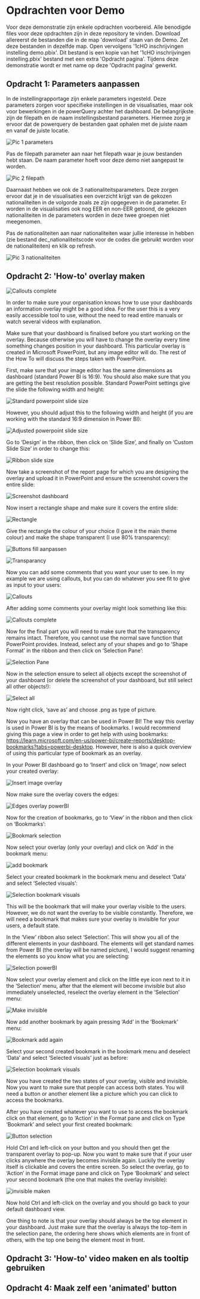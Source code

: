 # Opdrachten voor Demo

Voor deze demonstratie zijn enkele opdrachten voorbereid. Alle benodigde files voor deze opdrachten zijn in deze repository te vinden. Download allereerst de bestanden die in de map 'download' staan van de Demo. Zet deze bestanden in dezelfde map. Open vervolgens '1cHO inschrijvingen instelling demo.pbix'. Dit bestand is een kopie van het '1cHO inschrijvingen instelling.pbix' bestand met een extra 'Opdracht pagina'. Tijdens deze demonstratie wordt er met name op deze 'Opdracht pagina' gewerkt.

## Opdracht 1: Parameters aanpassen

In de instellingrapportage zijn enkele parameters ingesteld. Deze parameters zorgen voor specifieke instellingen in de visualisaties, maar ook voor bewerkingen in de powerQuery achter het dashboard. De belangrijkste zijn de filepath en de naam instellingsbestand parameters. Hiermee zorg je ervoor dat de powerquery de bestanden gaat ophalen met de juiste naam en vanaf de juiste locatie.

![Pic 1 parameters](https://github.com/user-attachments/assets/7e41ba39-cdae-4b5f-b1ec-ea22c26e7ace)


Pas de filepath parameter aan naar het filepath waar je jouw bestanden hebt staan. De naam parameter hoeft voor deze demo niet aangepast te worden.

![Pic 2 filepath](https://github.com/user-attachments/assets/9356df9f-b877-4b11-82dd-c0d9441cb341)


Daarnaast hebben we ook de 3 nationaliteitsparameters. Deze zorgen ervoor dat je in de visualisaties een overzicht krijgt van de gekozen nationaliteiten in de volgorde zoals ze zijn opgegeven in de parameter. Er worden in de visualisaties ook nog EER en non-EER getoond, de gekozen nationaliteiten in de parameters worden in deze twee groepen niet meegenomen.

Pas de nationaliteiten aan naar nationaliteiten waar jullie interesse in hebben (zie bestand dec_nationaliteitscode voor de codes die gebruikt worden voor de nationaliteiten) en klik op refresh.

![Pic 3  nationaliteiten](https://github.com/user-attachments/assets/ee33ef2f-d664-4bc5-9fe5-39d21f5bb141)

## Opdracht 2: 'How-to' overlay maken

![Callouts complete](https://github.com/user-attachments/assets/62b94b6b-188e-4b0d-8857-ab573f18ce53)

In order to make sure your organisation knows how to use your dashboards an information overlay might be a good idea. For the user this is a very easily accessible tool to use, without the need to read entire manuals or watch several videos with explanation.

Make sure that your dashboard is finalised before you start working on the overlay. Because otherwise you will have to change the overlay every time something changes position in your dashboard. This particular overlay is created in Microsoft PowerPoint, but any image editor will do. The rest of the How To will discuss the steps taken with PowerPoint.

First, make sure that your image editor has the same dimensions as dashboard (standard Power BI is 16:9). You should also make sure that you are getting the best resolution possible. Standard PowerPoint settings give the slide the following width and height:

![Standard powerpoint slide size](https://github.com/user-attachments/assets/42b9a1c3-2bf5-4aa7-99c3-cb5c419bf12f)

However, you should adjust this to the following width and height (if you are working with the standard 16:9 dimension in Power BI):

![Adjusted powerpoint slide size](https://github.com/user-attachments/assets/a985c64c-5076-4353-acc9-e38cb40470dc)

Go to ‘Design’ in the ribbon, then click on ‘Slide Size’, and finally on ‘Custom Slide Size’ in order to change this:

![Ribbon slide size](https://github.com/user-attachments/assets/06f6d88f-d4c2-4cb8-ba95-d25cd4caefe7)

Now take a screenshot of the report page for which you are designing the overlay and upload it in PowerPoint and ensure the screenshot covers the entire slide:

![Screenshot dashboard](https://github.com/user-attachments/assets/b5d04117-0d7a-419e-ac87-8b86a42e61a6)

Now insert a rectangle shape and make sure it covers the entire slide:

![Rectangle](https://github.com/user-attachments/assets/c516df2d-f850-41ef-a4ec-093ce9594279)

Give the rectangle the colour of your choice (I gave it the main theme colour) and make the shape transparent (I use 80% transparency):

![Buttons fill aanpassen](https://github.com/user-attachments/assets/748acf51-c21c-44ea-8eb6-57fe1d2d0126)

![Transparancy](https://github.com/user-attachments/assets/f02d0f9b-bdbe-4fa4-9b5f-486f1b28dce6)

Now you can add some comments that you want your user to see. In my example we are using callouts, but you can do whatever you see fit to give as input to your users:

![Callouts](https://github.com/user-attachments/assets/b9a675f5-bac8-435f-9ef7-002ab3c46df6)

After adding some comments your overlay might look something like this:

![Callouts complete](https://github.com/user-attachments/assets/c19a3f49-e2a9-4a5b-9218-f314bc33eb66)

Now for the final part you will need to make sure that the transparency remains intact. Therefore, you cannot use the normal save function that PowerPoint provides. Instead, select any of your shapes and go to ‘Shape Format’ in the ribbon and then click on ‘Selection Pane’:

![Selection Pane](https://github.com/user-attachments/assets/d984fa0e-1efd-4be7-a025-2633acbd2e93)

Now in the selection ensure to select all objects except the screenshot of your dashboard (or delete the screenshot of your dashboard, but still select all other objects!):

![Select all](https://github.com/user-attachments/assets/efddb0c1-237c-4d4b-ad84-bfeb1687c61d)

Now right click, ‘save as’ and choose .png as type of picture.

Now you have an overlay that can be used in Power BI! The way this overlay is used in Power BI is by the means of bookmarks. I would recommend giving this page a view in order to get help with using bookmarks: https://learn.microsoft.com/en-us/power-bi/create-reports/desktop-bookmarks?tabs=powerbi-desktop. However, here is also a quick overview of using this particular type of bookmark as an overlay.

In your Power BI dashboard go to ‘Insert’ and click on ‘Image’, now select your created overlay:

![Insert image overlay](https://github.com/user-attachments/assets/93b861bf-833f-4b16-8ba6-51ed5c80324e)

Now make sure the overlay covers the edges:

![Edges overlay powerBI](https://github.com/user-attachments/assets/a619d364-cf38-4fdd-a890-70675bd6f968)

Now for the creation of bookmarks, go to ‘View’ in the ribbon and then click on ‘Bookmarks’:

![Bookmark selection](https://github.com/user-attachments/assets/ec9c2fbc-7767-4885-be8b-59b42a156f4a)

Now select your overlay (only your overlay) and click on ‘Add’ in the bookmark menu:

![add bookmark](https://github.com/user-attachments/assets/c282479b-d27b-46a6-9824-ccf81322a4f9)

Select your created bookmark in the bookmark menu and deselect ‘Data’ and select ‘Selected visuals’:

![Selection bookmark visuals](https://github.com/user-attachments/assets/b2fa723f-fa1a-4262-9894-606753768b27)

This will be the bookmark that will make your overlay visible to the users. However, we do not want the overlay to be visible constantly. Therefore, we will need a bookmark that makes sure your overlay is invisible for your users, a default state.

In the ‘View’ ribbon also select ‘Selection’. This will show you all of the different elements in your dashboard. The elements will get standard names from Power BI (the overlay will be named picture), I would suggest renaming the elements so you know what you are selecting:

![Selection powerBI](https://github.com/user-attachments/assets/683f1b98-bc9c-477f-88d7-f99be678b601)

Now select your overlay element and click on the little eye icon next to it in the ‘Selection’ menu, after that the element will become invisible but also immediately unselected, reselect the overlay element in the ‘Selection’ menu:

![Make invisible](https://github.com/user-attachments/assets/2eb22084-8f70-44f4-ab1b-00b0cc62e833)

Now add another bookmark by again pressing ‘Add’ in the ‘Bookmark’ menu:

![Bookmark add again](https://github.com/user-attachments/assets/f2f699f5-ca53-4197-a621-9adfe29a9cfb)

Select your second created bookmark in the bookmark menu and deselect ‘Data’ and select ‘Selected visuals’ just as before:

![Selection bookmark visuals](https://github.com/user-attachments/assets/335c7312-41aa-4f82-bf15-148bef2543de)

Now you have created the two states of your overlay, visible and invisible. Now you want to make sure that people can access both states. You will need a button or another element like a picture which you can click to access the bookmarks.

After you have created whatever you want to use to access the bookmark click on that element, go to ‘Action’ in the Format pane and click on Type ‘Bookmark’ and select your first created bookmark:

![Button selection](https://github.com/user-attachments/assets/99aa0c4f-f8c2-4b3e-b42f-ae442d494149)

Hold Ctrl and left-click on your button and you should then get the transparent overlay to pop-up. Now you want to make sure that if your user clicks anywhere the overlay becomes invisible again. Luckily the overlay itself is clickable and covers the entire screen. So select the overlay, go to ‘Action’ in the Format image pane and click on Type ‘Bookmark’ and select your second bookmark (the one that makes the overlay invisible):

![invisible maken](https://github.com/user-attachments/assets/045ef1c2-5391-4f47-9bd5-17328f97bfd5)

Now hold Ctrl and left-click on the overlay and you should go back to your default dashboard view.

One thing to note is that your overlay should always be the top element in your dashboard. Just make sure that the overlay is always the top-item in the selection pane, the ordering here shows which elements are in front of others, with the top one being the element most in front.

## Opdracht 3: 'How-to' video maken en als tooltip gebruiken

## Opdracht 4: Maak zelf een 'animated' button


